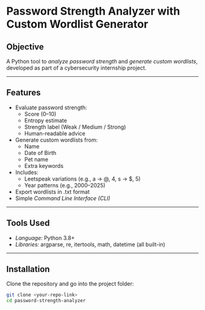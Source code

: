 # Password Strength Analyzer with Custom Wordlist Generator

##  Objective
A Python tool to *analyze password strength* and *generate custom wordlists*, developed as part of a cybersecurity internship project.

---

## Features
- Evaluate password strength:
  - Score (0–10)
  - Entropy estimate
  - Strength label (Weak / Medium / Strong)
  - Human-readable advice
- Generate custom wordlists from:
  - Name
  - Date of Birth
  - Pet name
  - Extra keywords
- Includes:
  - Leetspeak variations (e.g., a → @, 4, s → $, 5)
  - Year patterns (e.g., 2000–2025)
- Export wordlists in .txt format
- Simple *Command Line Interface (CLI)*

---

##  Tools Used
- *Language:* Python 3.8+  
- *Libraries:* argparse, re, itertools, math, datetime (all built-in)

---

##  Installation
Clone the repository and go into the project folder:
```bash
git clone <your-repo-link>
cd password-strength-analyzer
